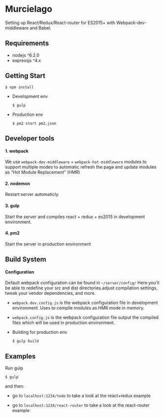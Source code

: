# Murcielago
Setting up React/Redux/React-router for ES2015+ with Webpack-dev-middleware and Babel.

## Requirements
* nodejs ^6.2.0
* expressjs ^4.x

## Getting Start

```
$ npm install
```
 
* Development env

    ```
    $ gulp
    ```

* Production env
    
    ```
    $ pm2 start pm2.json
    ```

## Developer tools
####  1. webpack

We use `webpack-dev-middleware` + `webpack-hot-middleware` modules to support multiple modes to automatic refresh the page and update modules as “Hot Module Replacement” (HMR) 

#### 2. nodemon  

Restart server automaticly.

#### 3. gulp

Start the server and compiles react + redux + es2015 in development environment.

#### 4. pm2

Start the server in production environment

## Build System

#### Configuration
Default webpack configuration can be found in `~/server/config/` Here you'll be able to redefine your src and dist directories.adjust compilation settings, tweak your vendor dependencies, and more.

* `webpack.dev.config.js` is the webpack configuration file in development environment. Uses to compile modules as HMR mode in memory.

* `webpack.config.js` is the webpack configuration file output the compiled files which will be used in production environment.

* Building for production env
    
    ```
    $ gulp build
    ```
    
## Examples
Run gulp

```
$ gulp
```

and then:

* go to `localhost:1234/todo` to take a look at the react+redux example 

* go to `localhost:1234/react-router` to take a look at the react-router example
